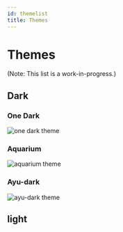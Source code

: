 ```yaml
---
id: themelist
title: Themes
---
```


# Themes

(Note: This list is a work-in-progress.)

## Dark 

### One Dark 

![one dark theme](/img/themes/onedark.png)

### Aquarium 

![aquarium theme](/img/themes/aquarium.png)

### Ayu-dark 

![ayu-dark theme](/img/themes/ayu-dark.png)

## light
